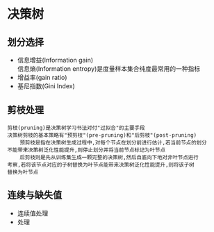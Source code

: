 # 决策树
## 划分选择
- 信息增益(Information gain)<br/>
    信息熵(Information entropy)是度量样本集合纯度最常用的一种指标
- 增益率(gain ratio)<br/>
- 基尼指数(Gini  Index)
## 剪枝处理
    剪枝(pruning)是决策树学习书法对付"过拟合"的主要手段
    决策树剪枝的基本策略有"预剪枝"(pre-pruning)和"后剪枝"(post-pruning)
        预剪枝是指在决策树生成过程中,对每个节点在划分前进行估计,若当前节点的划分
    不能带来决策树泛化性能提升,则停止划分并将当前节点标记为叶节点
        后剪枝则是先从训练集生成一颗完整的决策树,然后自底向下地对非叶节点进行
    考察,若将该节点对应的子树替换为叶节点能带来决策树泛化性能提升,则将该子树
    替换为叶节点
## 连续与缺失值
- 连续值处理
- 处理